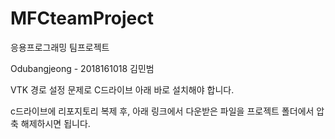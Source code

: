 # MFCteamProject


응용프로그래밍 팀프로젝트

Odubangjeong - 2018161018 김민범

VTK 경로 설정 문제로 C드라이브 아래 바로 설치해야 합니다.

c드라이브에 리포지토리 복제 후, 아래 링크에서 다운받은 파일을 프로젝트 폴더에서 압축 해제하시면 됩니다.
